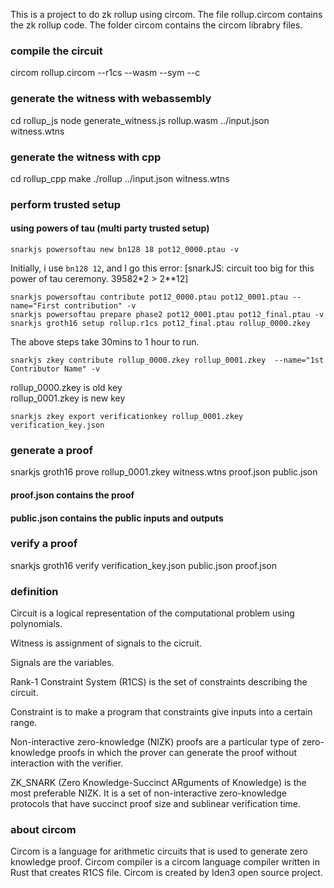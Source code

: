 This is a project to do zk rollup using circom. The file rollup.circom contains the zk rollup code. The folder circom contains the circom librabry files.

### compile the circuit
circom rollup.circom --r1cs --wasm --sym --c

### generate the witness with webassembly
cd rollup_js
node generate_witness.js rollup.wasm ../input.json witness.wtns

### generate the witness with cpp
cd rollup_cpp
make
./rollup ../input.json witness.wtns

### perform trusted setup 
#### using powers of tau (multi party trusted setup)
```
snarkjs powersoftau new bn128 18 pot12_0000.ptau -v
```
Initially, i use `bn128 12`, and I go this error:
[snarkJS: circuit too big for this power of tau ceremony. 39582*2 > 2**12]
```
snarkjs powersoftau contribute pot12_0000.ptau pot12_0001.ptau --name="First contribution" -v
snarkjs powersoftau prepare phase2 pot12_0001.ptau pot12_final.ptau -v
snarkjs groth16 setup rollup.r1cs pot12_final.ptau rollup_0000.zkey
```
The above steps take 30mins to 1 hour to run.

```
snarkjs zkey contribute rollup_0000.zkey rollup_0001.zkey  --name="1st Contributor Name" -v
```
rollup_0000.zkey is old key  
rollup_0001.zkey is new key
```
snarkjs zkey export verificationkey rollup_0001.zkey verification_key.json
```
### generate a proof
snarkjs groth16 prove rollup_0001.zkey witness.wtns proof.json public.json
#### proof.json contains the proof
#### public.json contains the public inputs and outputs

### verify a proof
snarkjs groth16 verify verification_key.json public.json proof.json

### definition
Circuit is a logical representation of the computational problem using polynomials.  

Witness is assignment of signals to the cicruit.  

Signals are the variables.  

Rank-1 Constraint System (R1CS) is the set of constraints describing the circuit.  

Constraint is to make a program  that constraints give inputs into a certain range.

Non-interactive zero-knowledge (NIZK) proofs are a particular type of zero-knowledge proofs in which the prover can generate the proof without interaction with the verifier.  

ZK_SNARK (Zero Knowledge-Succinct ARguments of Knowledge) is the most preferable NIZK. It is a set of non-interactive zero-knowledge protocols that have succinct proof size and sublinear verification time.  

### about circom
Circom is a language for arithmetic circuits  that is used to generate zero knowledge proof. Circom compiler is a circom language compiler written in Rust that creates R1CS file. Circom is created by Iden3 open source project.
  